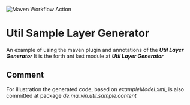 ![Maven Workflow Action](https://github.com/Ma-Vin/de.ma_vin.util.layerGenerator/actions/workflows/maven.yml/badge.svg?branch=release%2Fv1.1)

# Util Sample Layer Generator
An example of using the maven plugin and annotations of the ***Util Layer Generator***
It is the forth ant last module at ***Util Layer Generator***

## Comment
For illustration the generated code, based on *exampleModel.xml*, is also committed at package *de.ma_vin.util.sample.content*
